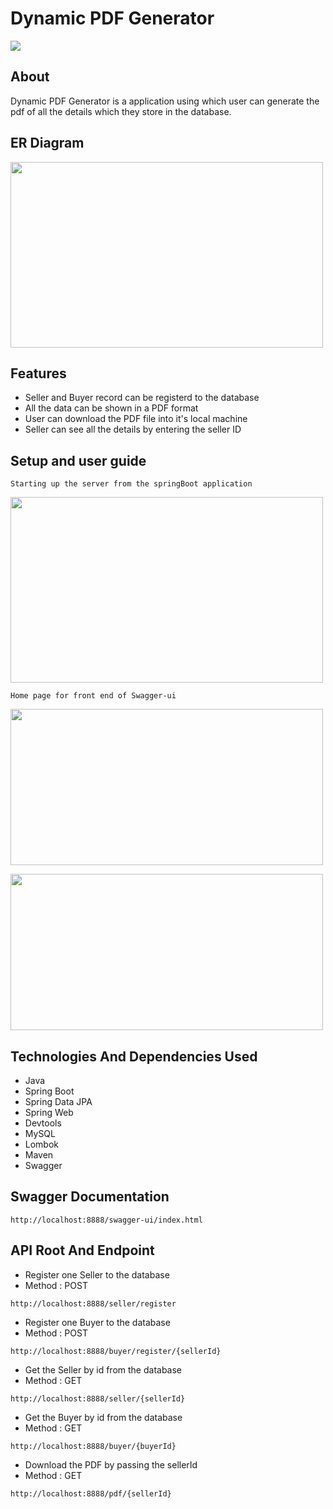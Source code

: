 # Dynamic PDF Generator

![](https://github.com/Suresh170411/FreightFox_Assignment/blob/main/ScreenShots/HeroImage.jpg)

## About
Dynamic PDF Generator is a application using which user can generate the pdf of all the details which they store in the database.

## ER Diagram
<p align="left">
  <img width="500" height="297" src="https://github.com/Suresh170411/FreightFox_Assignment/blob/main/ScreenShots/ER%20Diagram.png">
</p>

## Features

- Seller and Buyer record can be registerd to the database
- All the data can be shown in a PDF format
- User can download the PDF file into it's local machine
- Seller can see all the details by entering the seller ID


## Setup and user guide
```
Starting up the server from the springBoot application
```
<p align="left">
  <img width="500" height="297" src="https://github.com/Suresh170411/FreightFox_Assignment/blob/main/ScreenShots/DataBaseRunning.png">
</p>

```
Home page for front end of Swagger-ui
```
<p align="left">
  <img width="500" height="250" src="https://github.com/Suresh170411/FreightFox_Assignment/blob/main/ScreenShots/LandingPage_Swagger.png">
</p>
<p align="left">
  <img width="500" height="250" src="https://github.com/Suresh170411/FreightFox_Assignment/blob/main/ScreenShots/Swagger_Schema.png">
</p>

## Technologies And Dependencies Used
- Java
- Spring Boot
- Spring Data JPA
- Spring Web
- Devtools
- MySQL
- Lombok
- Maven
- Swagger

## Swagger Documentation
```
http://localhost:8888/swagger-ui/index.html
```

## API Root And Endpoint

- Register one Seller to the database
- Method : POST
```
http://localhost:8888/seller/register
```

- Register one Buyer to the database
- Method : POST
```
http://localhost:8888/buyer/register/{sellerId}
```

- Get the Seller by id from the database
- Method : GET
```
http://localhost:8888/seller/{sellerId}
```

- Get the Buyer by id from the database
- Method : GET
```
http://localhost:8888/buyer/{buyerId}
```

- Download the PDF by passing the sellerId
- Method : GET
```
http://localhost:8888/pdf/{sellerId}
```
